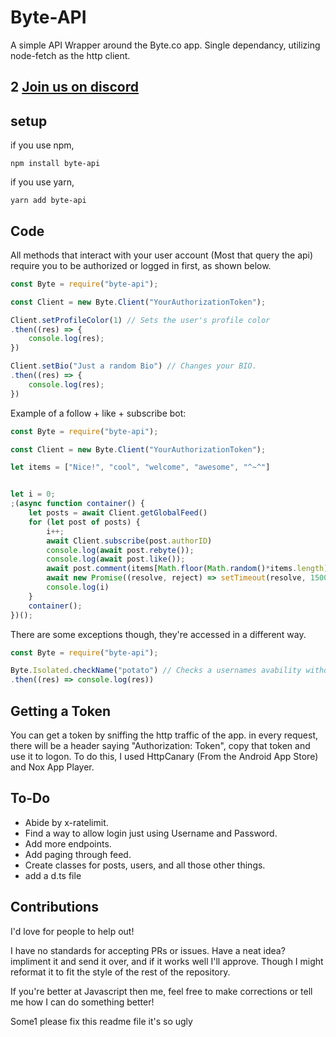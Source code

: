 

# Byte-API

A simple API Wrapper around the Byte.co app. Single dependancy, utilizing node-fetch as the http client.

## 2 [Join us on discord](https://discord.gg/n4yqTrt)

## setup

if you use npm,

```npm install byte-api```

if you use yarn,

```yarn add byte-api```


## Code

All methods that interact with your user account (Most that query the api) require you to be authorized or logged in first, as shown below.
```js
const Byte = require("byte-api");

const Client = new Byte.Client("YourAuthorizationToken");

Client.setProfileColor(1) // Sets the user's profile color
.then((res) => {
    console.log(res);
})

Client.setBio("Just a random Bio") // Changes your BIO.
.then((res) => {
    console.log(res);
})
```

Example of a follow + like + subscribe bot:
```js
const Byte = require("byte-api");

const Client = new Byte.Client("YourAuthorizationToken");

let items = ["Nice!", "cool", "welcome", "awesome", "^~^"]


let i = 0;
;(async function container() {
    let posts = await Client.getGlobalFeed()
    for (let post of posts) {
        i++;
        await Client.subscribe(post.authorID)
        console.log(await post.rebyte());
        console.log(await post.like());
        await post.comment(items[Math.floor(Math.random()*items.length)])
        await new Promise((resolve, reject) => setTimeout(resolve, 1500))
        console.log(i)
    }
    container();
})();
```

There are some exceptions though, they're accessed in a different way.
```js
const Byte = require("byte-api");

Byte.Isolated.checkName("potato") // Checks a usernames avability without the need for authorization.
.then((res) => console.log(res))
```

## Getting a Token

You can get a token by sniffing the http traffic of the app. in every request, there will be a header saying "Authorization: Token", copy that token and use it to logon. To do this, I used HttpCanary (From the Android App Store) and Nox App Player.


## To-Do

- Abide by x-ratelimit.
- Find a way to allow login just using Username and Password.
- Add more endpoints.
- Add paging through feed.
- Create classes for posts, users, and all those other things.
- add a d.ts file

## Contributions
I'd love for people to help out!

I have no standards for accepting PRs or issues. Have a neat idea? impliment it and send it over, and if it works well I'll approve. Though I might reformat it to fit the style of the rest of the repository.

If you're better at Javascript then me, feel free to make corrections or tell me how I can do something better!

Some1 please fix this readme file it's so ugly